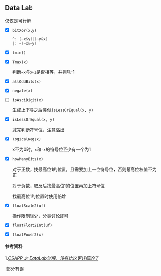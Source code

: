 ## Data Lab

仅仅是可行解

- [x] `bitXor(x,y)`

  ```c++
  ^: (~x&y)|(~y&x)
  |: ~(~x&~y)
  ```

- [x] `tmin()`

- [x] `Tmax(x)`

  判断`~x`与`x+1`是否相等，并排除-1

- [x] `allOddBits(x)`

- [x] `negate(x)`

- [ ] `isAsciDigit(x)`

  生成上下界之后类似`isLessOrEqual(x, y)`

- [x] `isLessOrEqual(x, y)`

  减完判断符号位，注意溢出

- [x] `logicalNeg(x)`

  x不为0时，`x`和`-x`的符号位至少有一个为1

- [x] `howManyBits(x)`

  对于正数，找最高位1的位置，且需要加上一位符号位，否则最高位权值不为正

  对于负数，取反后找最高位1的位置再加上符号位

  找最高位1的位置时使用倍增

- [x] `floatScale2(uf)`

  操作限制很少，分类讨论即可

- [x] `floatFloat2Int(uf)`

- [x] `floatPower2(x)`



#### 参考资料

1.[_CSAPP 之 DataLab详解，没有比这更详细的了_](https://zhuanlan.zhihu.com/p/59534845)

​	部分有误
